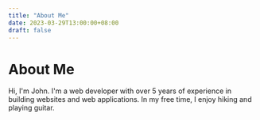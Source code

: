 ```yaml
---
title: "About Me"
date: 2023-03-29T13:00:00+08:00
draft: false
---
```


# About Me

Hi, I'm John. I'm a web developer with over 5 years of experience in building websites and web applications. In my free time, I enjoy hiking and playing guitar.
